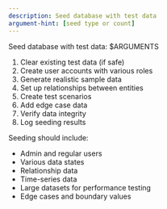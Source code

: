 ```yaml
---
description: Seed database with test data
argument-hint: [seed type or count]
---
```


Seed database with test data: $ARGUMENTS

1. Clear existing test data (if safe)
2. Create user accounts with various roles
3. Generate realistic sample data
4. Set up relationships between entities
5. Create test scenarios
6. Add edge case data
7. Verify data integrity
8. Log seeding results

Seeding should include:
- Admin and regular users
- Various data states
- Relationship data
- Time-series data
- Large datasets for performance testing
- Edge cases and boundary values